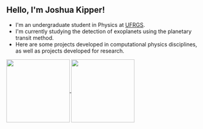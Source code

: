 ## Hello, I'm Joshua Kipper!

- I'm an undergraduate student in Physics at [UFRGS](http://www.ufrgs.br/ufrgs/inicial).
- I'm currently studying the detection of exoplanets using the planetary transit method.
- Here are some projects developed in computational physics disciplines, as well as projects developed for research.

<a href="https://github.com/joshualkipper/github-readme-stats">
  <img height=165 align="center" src="https://github-readme-stats.vercel.app/api?username=joshualkipper&theme=radical&icons=true" />
</a>
<a href="https://github.com/joshualkipper/convoychat">
  <img height=165 align="center" src="https://github-readme-stats.vercel.app/api/top-langs/?username=joshualkipper&layout=compact&theme=radical" />
</a>
